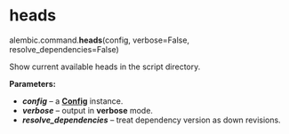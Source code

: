 # heads

alembic.command.**heads**(config, verbose=False, resolve_dependencies=False)

[Config]: ../en/config.html#alembic.config.Config

Show current available heads in the script directory.

**Parameters:**

* ***config*** – a **[Config]** instance.
* ***verbose*** – output in **verbose** mode.
* ***resolve_dependencies*** – treat dependency version as down revisions.
